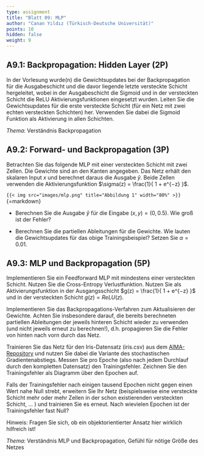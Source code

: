 ```yaml
---
type: assignment
title: "Blatt 09: MLP"
author: "Canan Yıldız (Türkisch-Deutsche Universität)"
points: 10
hidden: false
weight: 9
---
```



## A9.1: Backpropagation: Hidden Layer (2P)

In der Vorlesung wurde(n) die Gewichtsupdates bei der Backpropagation für die Ausgabeschicht und die davor liegende letzte versteckte Schicht hergeleitet, wobei in der Ausgabeschicht die Sigmoid und in der versteckten Schicht die ReLU Aktivierungsfunktionen eingesetzt wurden.
Leiten Sie die Gewichtsupdates für die erste versteckte Schicht (für ein Netz mit zwei echten versteckten Schichten) her. Verwenden Sie dabei die Sigmoid Funktion als Aktivierung in allen Schichten.

*Thema*: Verständnis Backpropagation


## A9.2: Forward- und Backpropagation (3P)

Betrachten Sie das folgende MLP mit einer versteckten Schicht mit zwei Zellen. Die Gewichte sind an den Kanten angegeben. Das Netz erhält den skalaren Input $x$ und berechnet daraus die Ausgabe $\hat{y}$. Beide Zellen verwenden die Aktivierungsfunktion
$\sigma(z) = \frac{1}{ 1 + e^{−z} }$.

`{{< img src="images/mlp.png" title="Abbildung 1" width="80%" >}}`{=markdown}

*   Berechnen Sie die Ausgabe $\hat{y}$ für die Eingabe $(x,y)=(0, 0.5)$. Wie groß ist der Fehler?

*   Berechnen Sie die partiellen Ableitungen für die Gewichte. Wie lauten die Gewichtsupdates für das obige Trainingsbeispiel? Setzen Sie $\alpha = 0.01$.


## A9.3: MLP und Backpropagation (5P)

Implementieren Sie ein Feedforward MLP mit mindestens einer versteckten Schicht. Nutzen Sie die Cross-Entropy Verlustfunktion. Nutzen Sie als Aktivierungsfunktion in der Ausgangsschicht $g(z) = \frac{1}{ 1 + e^{−z} }$ und in der versteckten Schicht $g(z) = ReLU(z)$.

Implementieren Sie das Backpropagations-Verfahren zum Aktualisieren der Gewichte. Achten Sie insbesondere darauf, die bereits berechneten partiellen Ableitungen der jeweils hinteren Schicht wieder zu verwenden (und nicht jeweils erneut zu berechnen!), d.h. propagieren Sie die Fehler von hinten nach vorn durch das Netz.

Trainieren Sie das Netz für den Iris-Datensatz (iris.csv) aus dem [AIMA-Repository](https://github.com/aimacode/aima-data) und nutzen Sie dabei die Variante des stochastischen Gradientenabstiegs. Messen Sie pro Epoche (also nach jedem Durchlauf durch den kompletten Datensatz) den Trainingsfehler. Zeichnen Sie den Trainingsfehler als Diagramm über den Epochen auf.

Falls der Trainingsfehler nach einigen tausend Epochen nicht gegen einen Wert nahe Null strebt, erweitern Sie Ihr Netz (beispielsweise eine versteckte Schicht mehr oder mehr Zellen in der schon existierenden versteckten Schicht, ... ) und trainieren Sie es erneut. Nach wievielen Epochen ist der Trainingsfehler fast Null?

Hinweis: Fragen Sie sich, ob ein objektorientierter Ansatz hier wirklich hilfreich ist!

*Thema*: Verständnis MLP und Backpropagation, Gefühl für nötige Größe des Netzes
